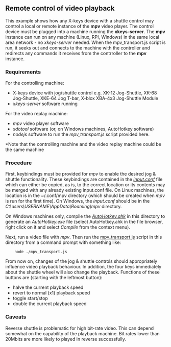 ## Remote control of video playback
This example shows how any X-keys device with a shuttle control may control a local or remote instance of the **mpv** video player. The control device must be plugged into a machine running the **xkeys-server**. The **mpv** instance can run on any machine (Linux, RPI, Windows) in the same local area network - no _xkeys-server_ needed. When the mpv_transport.js script is run, it seeks out and connects to the machine with the controller and redirects any commands it receives from the contrroller to the **mpv** instance.

### Requirements
For the controlling machine:
- X-keys device with jog/shuttle control e.g. XK-12 Jog-Shuttle, XK-68 Jog-Shuttle, XKE-64 Jog T-bar, X-blox XBA-4x3 Jog-Shuttle Module
- _xkeys-server_ software running

For the video replay machine:
- _mpv_ video player software
- _xdotool_ software (or, on Windows machines, AutoHotkey software)
- _nodejs_ software to run the _mpv\_transport.js_ script provided here.

\*Note that the controlling machine and the video replay machine could be the same machine

### Procedure
First, keybindings must be provided for _mpv_ to enable the desired jog & shuttle functionality. These keybindings are contained in the [_input.conf_](examples/video-player-control/input.conf) file which can either be copied, as is, to the correct location or its contents may be merged with any already existing input.conf file. On Linux machines, the location is in the ~/.conf/mpv directory (which should be created when _mpv_ is run for the first time). On Windows, the _input.conf_ should be in the _C:\users\USERNAME\AppData\Roaming\mpv_ directory.

On Windows machines only, compile the [_AutoHotkey.ahk_](examples/video-player-control/AutoHotkey.ahk) in this directory to generate an _AutoHotkey.exe_ file (select AutoHotkey.ahk in the file browser, right click on it and select _Compile_ from the context menu).

Next, run a video file with _mpv_. Then run the [mpv_transport.js](examples/video-player-control/mpv_transport.js) script in this directory from a command prompt with something like:
```
    node ./mpv_transport.js
```
From now on, changes of the jog & shuttle controls should appropriately influence video playback behaviour. In addition, the four keys immediately about the shuttle wheel will also change the playback. Functions of these buttons are (starting with the leftmost button):
- halve the current playback speed
- revert to normal (x1) playback speed
- toggle start/stop
- double the current playback speed

### Caveats
Reverse shuttle is problematic for high bit-rate video. This can depend somewhat on the capability of the playback machine. Bit rates lower than 20Mbits are more likely to played in reverse successfully.


